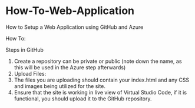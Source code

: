 # How-To-Web-Application
How to Setup a Web Application using GitHub and Azure

How To: 

Steps in GitHub
1.	Create a repository can be private or public (note down the name, as this will be used in the Azure step afterwards)
2.	Upload Files:
3.	The files you are uploading should contain your index.html and any CSS and images being utilized for the site.
4.	Ensure that the site is working in live view of Virtual Studio Code, if it is functional, you should upload it to the GitHub repository. 

